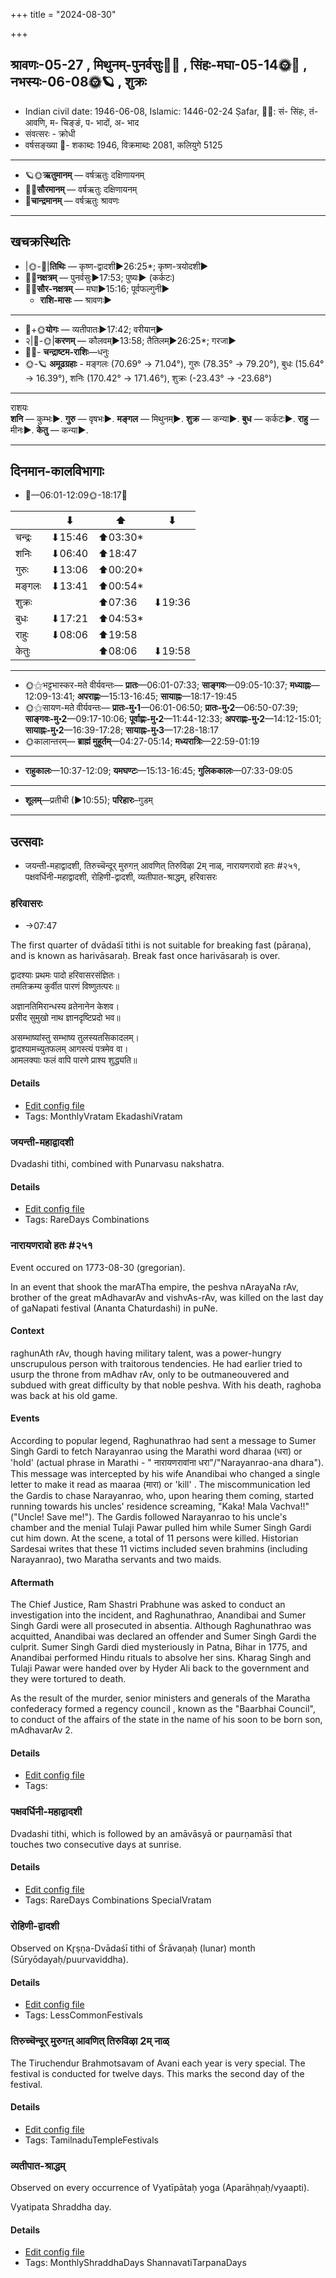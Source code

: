 +++
title = "2024-08-30"

+++
## श्रावणः-05-27  ,  मिथुनम्-पुनर्वसुः🌛🌌  ,  सिंहः-मघा-05-14🌞🌌  ,  नभस्यः-06-08🌞🪐  ,  शुक्रः
- Indian civil date: 1946-06-08, Islamic: 1446-02-24 Ṣafar, 🌌🌞: सं- सिंहः, तं- आवणि, म- चिङ्ङं, प- भादों, अ- भाद
- संवत्सरः - क्रोधी
- वर्षसङ्ख्या 🌛- शकाब्दः 1946, विक्रमाब्दः 2081, कलियुगे 5125
___________________
- 🪐🌞**ऋतुमानम्** — वर्षऋतुः दक्षिणायनम्
- 🌌🌞**सौरमानम्** — वर्षऋतुः दक्षिणायनम्
- 🌛**चान्द्रमानम्** — वर्षऋतुः श्रावणः
___________________


## खचक्रस्थितिः
- |🌞-🌛|**तिथिः** — कृष्ण-द्वादशी►26:25*; कृष्ण-त्रयोदशी►  
- 🌌🌛**नक्षत्रम्** — पुनर्वसुः►17:53; पुष्यः► (कर्कटः)  
- 🌌🌞**सौर-नक्षत्रम्** — मघा►15:16; पूर्वफल्गुनी►  
  - **राशि-मासः** — श्रावणः► 
___________________
- 🌛+🌞**योगः** — व्यतीपातः►17:42; वरीयान्►  
- २|🌛-🌞|**करणम्** — कौलवम्►13:58; तैतिलम्►26:25*; गरजा►  
- 🌌🌛- **चन्द्राष्टम-राशिः**—धनुः  
- 🌞-🪐 **अमूढग्रहाः** - मङ्गलः (70.69° → 71.04°), गुरुः (78.35° → 79.20°), बुधः (15.64° → 16.39°), शनिः (170.42° → 171.46°), शुक्रः (-23.43° → -23.68°)
___________________
राशयः  
**शनि** — कुम्भः►. **गुरु** — वृषभः►. **मङ्गल** — मिथुनम्►. **शुक्र** — कन्या►. **बुध** — कर्कटः►. **राहु** — मीनः►. **केतु** — कन्या►. 
___________________


## दिनमान-कालविभागाः
- 🌅—06:01-12:09🌞-18:17🌇  

|      |⬇     |⬆     |⬇     |
|------|-----|-----|------|
|चन्द्रः|⬇15:46 |⬆03:30*|     |
|शनिः   |⬇06:40 |⬆18:47 |     |
|गुरुः  |⬇13:06 |⬆00:20*|     |
|मङ्गलः |⬇13:41 |⬆00:54*|     |
|शुक्रः |     |⬆07:36 |⬇19:36 |
|बुधः   |⬇17:21 |⬆04:53*|     |
|राहुः  |⬇08:06 |⬆19:58 |     |
|केतुः  |     |⬆08:06 |⬇19:58 |
___________________
- 🌞⚝भट्टभास्कर-मते वीर्यवन्तः— **प्रातः**—06:01-07:33; **साङ्गवः**—09:05-10:37; **मध्याह्नः**—12:09-13:41; **अपराह्णः**—15:13-16:45; **सायाह्नः**—18:17-19:45  
- 🌞⚝सायण-मते वीर्यवन्तः— **प्रातः-मु॰1**—06:01-06:50; **प्रातः-मु॰2**—06:50-07:39; **साङ्गवः-मु॰2**—09:17-10:06; **पूर्वाह्णः-मु॰2**—11:44-12:33; **अपराह्णः-मु॰2**—14:12-15:01; **सायाह्नः-मु॰2**—16:39-17:28; **सायाह्नः-मु॰3**—17:28-18:17  
- 🌞कालान्तरम्— **ब्राह्मं मुहूर्तम्**—04:27-05:14; **मध्यरात्रिः**—22:59-01:19  
___________________
- **राहुकालः**—10:37-12:09; **यमघण्टः**—15:13-16:45; **गुलिककालः**—07:33-09:05  
___________________
- **शूलम्**—प्रतीची (►10:55); **परिहारः**–गुडम्  
___________________

## उत्सवाः
- जयन्ती-महाद्वादशी, तिरुच्चॆन्दूर् मुरुगऩ् आवणित् तिरुविऴा 2म् नाळ्, नारायणरावो हतः #२५१, पक्षवर्धिनी-महाद्वादशी, रोहिणी-द्वादशी, व्यतीपात-श्राद्धम्, हरिवासरः
### हरिवासरः
- →07:47



The first quarter of dvādaśī tithi is not suitable for breaking fast (pāraṇa), and is known as harivāsaraḥ. Break fast once harivāsaraḥ is over.

द्वादश्याः प्रथमः पादो हरिवासरसंज्ञितः।  
तमतिक्रम्य कुर्वीत पारणं विष्णुतत्परः॥  
  
अज्ञानतिमिरान्धस्य व्रतेनानेन केशव।  
प्रसीद सुमुखो नाथ ज्ञानदृष्टिप्रदो भव॥  
  
असम्भाष्यांस्तु सम्भाष्य तुलस्यतसिकादलम्।  
द्वादश्यामच्युतफलम् आगस्त्यं पत्रमेव वा।   
आमलक्याः फलं वापि पारणे प्राश्य शुद्ध्यति॥



#### Details
- [Edit config file](https://github.com/jyotisham/adyatithi/blob/master/time_focus/monthly/ekAdashI/description_only/harivAsaraH.toml)
- Tags: MonthlyVratam EkadashiVratam


### जयन्ती-महाद्वादशी



Dvadashi tithi, combined with Punarvasu nakshatra.

#### Details
- [Edit config file](https://github.com/jyotisham/adyatithi/blob/master/time_focus/monthly/dvAdashI/description_only/jayantI~mahAdvAdazI.toml)
- Tags: RareDays Combinations


### नारायणरावो हतः #२५१

Event occured on 1773-08-30 (gregorian). 

In an event that shook the marATha empire, the peshva nArayaNa rAv, brother of the great mAdhavarAv and vishvAs-rAv, was killed on the last day of gaNapati festival (Ananta Chaturdashi) in puNe.

#### Context
raghunAth rAv, though having military talent, was a power-hungry unscrupulous person with traitorous tendencies. He had earlier tried to usurp the throne from mAdhav rAv, only to be outmaneouvered and subdued with great difficulty by that noble peshva. With his death, raghoba was back at his old game.

#### Events
According to popular legend, Raghunathrao had sent a message to Sumer Singh Gardi to fetch Narayanrao using the Marathi word dharaa (धरा) or 'hold' (actual phrase in Marathi - " नारायणरावांना धरा"/"Narayanrao-ana dhara"). This message was intercepted by his wife Anandibai who changed a single letter to make it read as maaraa (मारा) or 'kill' . The miscommunication led the Gardis to chase Narayanrao, who, upon hearing them coming, started running towards his uncles' residence screaming, "Kaka! Mala Vachva!!" ("Uncle! Save me!"). The Gardis followed Narayanrao to his uncle's chamber and the menial Tulaji Pawar pulled him while Sumer Singh Gardi cut him down. At the scene, a total of 11 persons were killed. Historian Sardesai writes that these 11 victims included seven brahmins (including Narayanrao), two Maratha servants and two maids.

#### Aftermath
The Chief Justice, Ram Shastri Prabhune was asked to conduct an investigation into the incident, and Raghunathrao, Anandibai and Sumer Singh Gardi were all prosecuted in absentia. Although Raghunathrao was acquitted, Anandibai was declared an offender and Sumer Singh Gardi the culprit. Sumer Singh Gardi died mysteriously in Patna, Bihar in 1775, and Anandibai performed Hindu rituals to absolve her sins. Kharag Singh and Tulaji Pawar were handed over by Hyder Ali back to the government and they were tortured to death.

As the result of the murder, senior ministers and generals of the Maratha confederacy formed a regency council , known as the "Baarbhai Council", to conduct of the affairs of the state in the name of his soon to be born son, mAdhavarAv 2.

#### Details
- [Edit config file](https://github.com/jyotisham/adyatithi/blob/master/mahApuruSha/xatra-later/gregorian/day/08/30/nArAyaNa-rAvo_hataH.toml)
- Tags: 


### पक्षवर्धिनी-महाद्वादशी



Dvadashi tithi, which is followed by an amāvāsyā or paurṇamāsī that touches two consecutive days at sunrise.

#### Details
- [Edit config file](https://github.com/jyotisham/adyatithi/blob/master/time_focus/monthly/dvAdashI/description_only/pakSavardhinI~mahAdvAdazI.toml)
- Tags: RareDays Combinations SpecialVratam


### रोहिणी-द्वादशी

Observed on Kr̥ṣṇa-Dvādaśī tithi of Śrāvaṇaḥ (lunar) month (Sūryōdayaḥ/puurvaviddha). 



#### Details
- [Edit config file](https://github.com/jyotisham/adyatithi/blob/master/general/lunar_month/tithi/05/27/rOhiNI~dvAdazI.toml)
- Tags: LessCommonFestivals


### तिरुच्चॆन्दूर् मुरुगऩ् आवणित् तिरुविऴा 2म् नाळ्



The Tiruchendur Brahmotsavam of Avani each year is very special. The festival is conducted for twelve days. This marks the second day of the festival.

#### Details
- [Edit config file](https://github.com/jyotisham/adyatithi/blob/master/temples/Tamil/relative_event/tiruccendUr_AvaNit_tiruvizhA_nir2aivu/offset__-10/tiruccendUr_murugan2_AvaNit_tiruvizhA_%23%232%23%23m_nAL.toml)
- Tags: TamilnaduTempleFestivals


### व्यतीपात-श्राद्धम्

Observed on every occurrence of Vyatīpātaḥ yoga (Aparāhṇaḥ/vyaapti). 

Vyatipata Shraddha day.

#### Details
- [Edit config file](https://github.com/jyotisham/adyatithi/blob/master/devatA/pitR/sidereal_solar_month/yoga/00/17/vyatIpAta-zrAddham.toml)
- Tags: MonthlyShraddhaDays ShannavatiTarpanaDays


